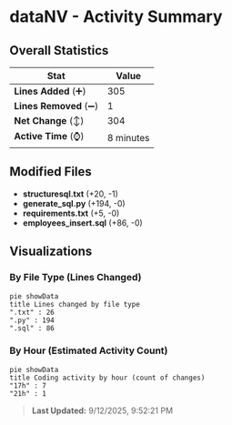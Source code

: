 # dataNV - Activity Summary 

## Overall Statistics

| Stat                   | Value                                                             |
| ---------------------- | ----------------------------------------------------------------- |
| **Lines Added** (➕)   | 305                                          |
| **Lines Removed** (➖) | 1                                        |
| **Net Change** (↕)    | 304                |
| **Active Time** (⌚)   | 8 minutes |


## Modified Files
- **structuresql.txt** (+20, -1)
- **generate_sql.py** (+194, -0)
- **requirements.txt** (+5, -0)
- **employees_insert.sql** (+86, -0)

## Visualizations

### By File Type (Lines Changed)

```mermaid
pie showData
title Lines changed by file type
".txt" : 26
".py" : 194
".sql" : 86
```

### By Hour (Estimated Activity Count)

```mermaid
pie showData
title Coding activity by hour (count of changes)
"17h" : 7
"21h" : 1
```


> **Last Updated:** 9/12/2025, 9:52:21 PM